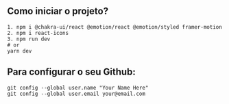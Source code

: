 ## Como iniciar o projeto?

```
1. npm i @chakra-ui/react @emotion/react @emotion/styled framer-motion
2. npm i react-icons
3. npm run dev
# or
yarn dev
```

## Para configurar o seu Github:

```
git config --global user.name "Your Name Here"
git config --global user.email your@email.com
```
